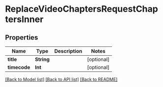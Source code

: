 # ReplaceVideoChaptersRequestChaptersInner

## Properties
Name | Type | Description | Notes
------------ | ------------- | ------------- | -------------
**title** | **String** |  | [optional] 
**timecode** | **Int** |  | [optional] 

[[Back to Model list]](../README.md#documentation-for-models) [[Back to API list]](../README.md#documentation-for-api-endpoints) [[Back to README]](../README.md)


